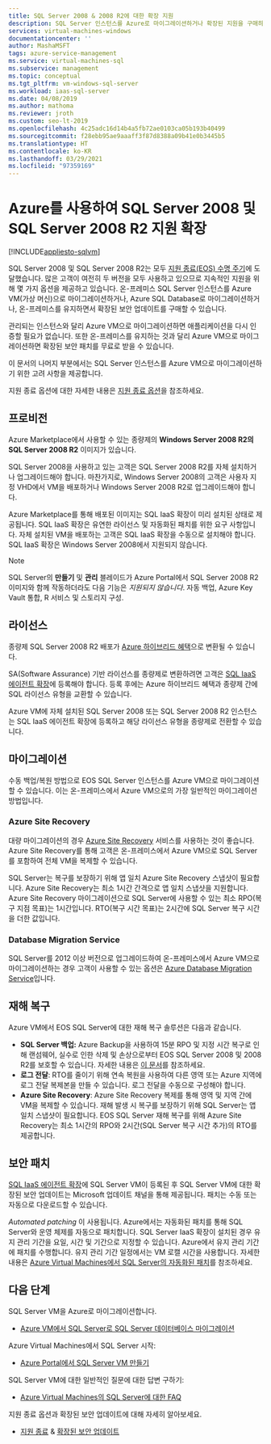 ```yaml
---
title: SQL Server 2008 & 2008 R2에 대한 확장 지원
description: SQL Server 인스턴스를 Azure로 마이그레이션하거나 확장된 지원을 구매하여 온-프레미스 인스턴스를 유지함으로써 SQL Server 2008 및 SQL Server 2008 R2에 대한 지원을 확장합니다.
services: virtual-machines-windows
documentationcenter: ''
author: MashaMSFT
tags: azure-service-management
ms.service: virtual-machines-sql
ms.subservice: management
ms.topic: conceptual
ms.tgt_pltfrm: vm-windows-sql-server
ms.workload: iaas-sql-server
ms.date: 04/08/2019
ms.author: mathoma
ms.reviewer: jroth
ms.custom: seo-lt-2019
ms.openlocfilehash: 4c25adc16d14b4a5fb72ae0103ca05b193b40499
ms.sourcegitcommit: f28ebb95ae9aaaff3f87d8388a09b41e0b3445b5
ms.translationtype: HT
ms.contentlocale: ko-KR
ms.lasthandoff: 03/29/2021
ms.locfileid: "97359169"
---
```

# <a name="extend-support-for-sql-server-2008-and-sql-server-2008-r2-with-azure"></a>Azure를 사용하여 SQL Server 2008 및 SQL Server 2008 R2 지원 확장
[!INCLUDE[appliesto-sqlvm](../../includes/appliesto-sqlvm.md)]

SQL Server 2008 및 SQL Server 2008 R2는 모두 [지원 종료(EOS) 수명 주기](https://www.microsoft.com/sql-server/sql-server-2008)에 도달했습니다. 많은 고객이 여전히 두 버전을 모두 사용하고 있으므로 지속적인 지원을 위해 몇 가지 옵션을 제공하고 있습니다. 온-프레미스 SQL Server 인스턴스를 Azure VM(가상 머신)으로 마이그레이션하거나, Azure SQL Database로 마이그레이션하거나, 온-프레미스를 유지하면서 확장된 보안 업데이트를 구매할 수 있습니다.

관리되는 인스턴스와 달리 Azure VM으로 마이그레이션하면 애플리케이션을 다시 인증할 필요가 없습니다. 또한 온-프레미스를 유지하는 것과 달리 Azure VM으로 마이그레이션하면 확장된 보안 패치를 무료로 받을 수 있습니다.

이 문서의 나머지 부분에서는 SQL Server 인스턴스를 Azure VM으로 마이그레이션하기 위한 고려 사항을 제공합니다.

지원 종료 옵션에 대한 자세한 내용은 [지원 종료 옵션](/sql/sql-server/end-of-support/sql-server-end-of-life-overview)을 참조하세요.

## <a name="provisioning"></a>프로비전

Azure Marketplace에서 사용할 수 있는 종량제의 **Windows Server 2008 R2의 SQL Server 2008 R2** 이미지가 있습니다.

SQL Server 2008을 사용하고 있는 고객은 SQL Server 2008 R2를 자체 설치하거나 업그레이드해야 합니다. 마찬가지로, Windows Server 2008의 고객은 사용자 지정 VHD에서 VM을 배포하거나 Windows Server 2008 R2로 업그레이드해야 합니다.

Azure Marketplace를 통해 배포된 이미지는 SQL IaaS 확장이 미리 설치된 상태로 제공됩니다. SQL IaaS 확장은 유연한 라이선스 및 자동화된 패치를 위한 요구 사항입니다. 자체 설치된 VM을 배포하는 고객은 SQL IaaS 확장을 수동으로 설치해야 합니다. SQL IaaS 확장은 Windows Server 2008에서 지원되지 않습니다.

> [!NOTE]
> SQL Server의 **만들기** 및 **관리** 블레이드가 Azure Portal에서 SQL Server 2008 R2 이미지와 함께 작동하더라도 다음 기능은 _지원되지 않습니다_. 자동 백업, Azure Key Vault 통합, R 서비스 및 스토리지 구성.

## <a name="licensing"></a>라이선스
종량제 SQL Server 2008 R2 배포가 [Azure 하이브리드 혜택](https://azure.microsoft.com/pricing/hybrid-benefit/)으로 변환될 수 있습니다.

SA(Software Assurance) 기반 라이선스를 종량제로 변환하려면 고객은 [SQL IaaS 에이전트 확장](sql-agent-extension-manually-register-single-vm.md)에 등록해야 합니다. 등록 후에는 Azure 하이브리드 혜택과 종량제 간에 SQL 라이선스 유형을 교환할 수 있습니다.

Azure VM에 자체 설치된 SQL Server 2008 또는 SQL Server 2008 R2 인스턴스는 SQL IaaS 에이전트 확장에 등록하고 해당 라이선스 유형을 종량제로 전환할 수 있습니다.

## <a name="migration"></a>마이그레이션
수동 백업/복원 방법으로 EOS SQL Server 인스턴스를 Azure VM으로 마이그레이션할 수 있습니다. 이는 온-프레미스에서 Azure VM으로의 가장 일반적인 마이그레이션 방법입니다.

### <a name="azure-site-recovery"></a>Azure Site Recovery

대량 마이그레이션의 경우 [Azure Site Recovery](../../../site-recovery/site-recovery-overview.md) 서비스를 사용하는 것이 좋습니다. Azure Site Recovery를 통해 고객은 온-프레미스에서 Azure VM으로 SQL Server를 포함하여 전체 VM을 복제할 수 있습니다.

SQL Server는 복구를 보장하기 위해 앱 일치 Azure Site Recovery 스냅샷이 필요합니다. Azure Site Recovery는 최소 1시간 간격으로 앱 일치 스냅샷을 지원합니다. Azure Site Recovery 마이그레이션으로 SQL Server에 사용할 수 있는 최소 RPO(복구 지점 목표)는 1시간입니다. RTO(복구 시간 목표)는 2시간에 SQL Server 복구 시간을 더한 값입니다.

### <a name="database-migration-service"></a>Database Migration Service

SQL Server를 2012 이상 버전으로 업그레이드하여 온-프레미스에서 Azure VM으로 마이그레이션하는 경우 고객이 사용할 수 있는 옵션은 [Azure Database Migration Service](../../../dms/dms-overview.md)입니다.

## <a name="disaster-recovery"></a>재해 복구

Azure VM에서 EOS SQL Server에 대한 재해 복구 솔루션은 다음과 같습니다.

- **SQL Server 백업:** Azure Backup을 사용하여 15분 RPO 및 지정 시간 복구로 인해 랜섬웨어, 실수로 인한 삭제 및 손상으로부터 EOS SQL Server 2008 및 2008 R2를 보호할 수 있습니다. 자세한 내용은 [이 문서](../../../backup/sql-support-matrix.md#scenario-support)를 참조하세요.
- **로그 전달**: RTO를 줄이기 위해 연속 복원을 사용하여 다른 영역 또는 Azure 지역에 로그 전달 복제본을 만들 수 있습니다. 로그 전달을 수동으로 구성해야 합니다.
- **Azure Site Recovery**: Azure Site Recovery 복제를 통해 영역 및 지역 간에 VM을 복제할 수 있습니다. 재해 발생 시 복구를 보장하기 위해 SQL Server는 앱 일치 스냅샷이 필요합니다. EOS SQL Server 재해 복구를 위해 Azure Site Recovery는 최소 1시간의 RPO와 2시간(SQL Server 복구 시간 추가)의 RTO를 제공합니다.

## <a name="security-patching"></a>보안 패치

[SQL IaaS 에이전트 확장](sql-agent-extension-manually-register-single-vm.md)에 SQL Server VM이 등록된 후 SQL Server VM에 대한 확장된 보안 업데이트는 Microsoft 업데이트 채널을 통해 제공됩니다. 패치는 수동 또는 자동으로 다운로드할 수 있습니다.

*Automated patching* 이 사용됩니다. Azure에서는 자동화된 패치를 통해 SQL Server와 운영 체제를 자동으로 패치합니다. SQL Server IaaS 확장이 설치된 경우 유지 관리 기간을 요일, 시간 및 기간으로 지정할 수 있습니다. Azure에서 유지 관리 기간에 패치를 수행합니다. 유지 관리 기간 일정에서는 VM 로캘 시간을 사용합니다. 자세한 내용은 [Azure Virtual Machines에서 SQL Server의 자동화된 패치](automated-patching.md)를 참조하세요.


## <a name="next-steps"></a>다음 단계

SQL Server VM을 Azure로 마이그레이션합니다.

* [Azure VM에서 SQL Server로 SQL Server 데이터베이스 마이그레이션](migrate-to-vm-from-sql-server.md)

Azure Virtual Machines에서 SQL Server 시작:

* [Azure Portal에서 SQL Server VM 만들기](sql-vm-create-portal-quickstart.md)

SQL Server VM에 대한 일반적인 질문에 대한 답변 구하기:

* [Azure Virtual Machines의 SQL Server에 대한 FAQ](frequently-asked-questions-faq.md)

지원 종료 옵션과 확장된 보안 업데이트에 대해 자세히 알아보세요.

* [지원 종료](/sql/sql-server/end-of-support/sql-server-end-of-life-overview) & [확장된 보안 업데이트](/sql/sql-server/end-of-support/sql-server-extended-security-updates)